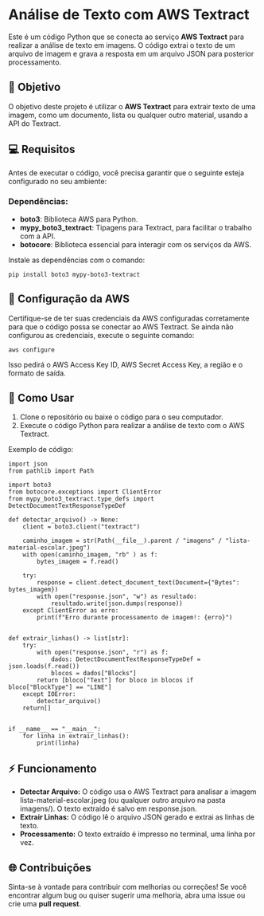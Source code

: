# Análise de Texto com AWS Textract

Este é um código Python que se conecta ao serviço **AWS Textract** para realizar a análise de texto em imagens. O código extrai o texto de um arquivo de imagem e grava a resposta em um arquivo JSON para posterior processamento.

## 🚀 Objetivo

O objetivo deste projeto é utilizar o **AWS Textract** para extrair texto de uma imagem, como um documento, lista ou qualquer outro material, usando a API do Textract.

## 💻 Requisitos

Antes de executar o código, você precisa garantir que o seguinte esteja configurado no seu ambiente:

### Dependências:
- **boto3**: Biblioteca AWS para Python.
- **mypy_boto3_textract**: Tipagens para Textract, para facilitar o trabalho com a API.
- **botocore**: Biblioteca essencial para interagir com os serviços da AWS.

Instale as dependências com o comando:

```
pip install boto3 mypy-boto3-textract

```

## 🔑 Configuração da AWS

Certifique-se de ter suas credenciais da AWS configuradas corretamente para que o código possa se conectar ao AWS Textract. Se ainda não configurou as credenciais, execute o seguinte comando:

```
aws configure

```
Isso pedirá o AWS Access Key ID, AWS Secret Access Key, a região e o formato de saída.


## 🚧 Como Usar

1. Clone o repositório ou baixe o código para o seu computador.
2. Execute o código Python para realizar a análise de texto com o AWS Textract.

Exemplo de código:

```
import json
from pathlib import Path

import boto3
from botocore.exceptions import ClientError
from mypy_boto3_textract.type_defs import DetectDocumentTextResponseTypeDef

def detectar_arquivo() -> None:
    client = boto3.client("textract")

    caminho_imagem = str(Path(__file__).parent / "imagens" / "lista-material-escolar.jpeg")
    with open(caminho_imagem, "rb" ) as f:
        bytes_imagem = f.read()

    try:
        response = client.detect_document_text(Document={"Bytes": bytes_imagem})
        with open("response.json", "w") as resultado:
            resultado.write(json.dumps(response))
    except ClientError as erro:
        print(f"Erro durante processamento de imagem!: {erro}")


def extrair_linhas() -> list[str]:
    try:
        with open("response.json", "r") as f:
            dados: DetectDocumentTextResponseTypeDef = json.loads(f.read())
            blocos = dados["Blocks"]
        return [bloco["Text"] for bloco in blocos if bloco["BlockType"] == "LINE"]
    except IOError:
        detectar_arquivo()
    return[]


if __name__ == "__main__":
    for linha in extrair_linhas():
        print(linha)

```

## ⚡ Funcionamento

- **Detectar Arquivo:** O código usa o AWS Textract para analisar a imagem lista-material-escolar.jpeg (ou qualquer outro arquivo na pasta imagens/). O texto extraído é salvo em response.json.
- **Extrair Linhas:** O código lê o arquivo JSON gerado e extrai as linhas de texto.
- **Processamento:** O texto extraído é impresso no terminal, uma linha por vez.

## 🌐 Contribuições

Sinta-se à vontade para contribuir com melhorias ou correções! Se você encontrar algum bug ou quiser sugerir uma melhoria, abra uma issue ou crie uma **pull request**.













